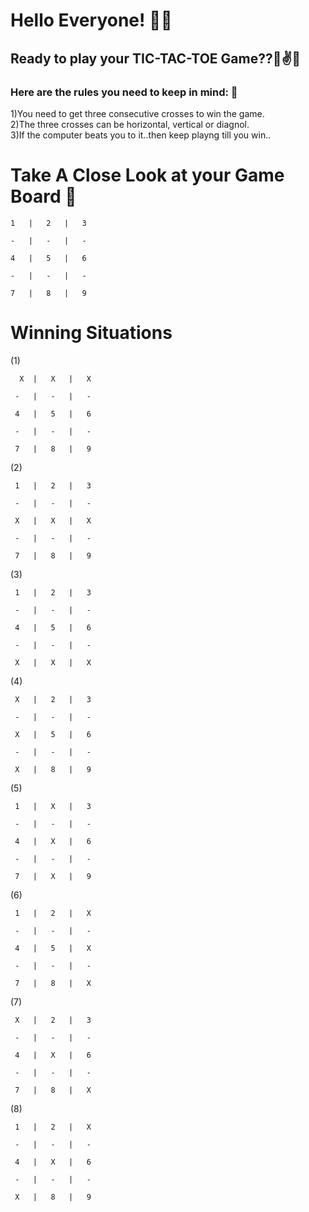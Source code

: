 # Hello Everyone! 👋👋
## Ready to play your TIC-TAC-TOE Game??🌟✌️🌟

### Here are the rules you need to keep in mind: 🏁
1)You need to get three consecutive crosses to win the game.  
2)The three crosses can be horizontal, vertical or diagnol.   
3)If the computer beats you to it..then keep playng till you win.. 

# Take A Close Look at your Game Board 👀

    1   |   2   |   3
    
    -   |   -   |   -
    
    4   |   5   |   6
    
    -   |   -   |   -
    
    7   |   8   |   9


# Winning Situations

(1)

      X  |   X   |   X        
    
     -   |   -   |   -
    
     4   |   5   |   6
    
     -   |   -   |   -
    
     7   |   8   |   9
     
     
(2)

     1   |   2   |   3          
    
     -   |   -   |   -
    
     X   |   X   |   X
    
     -   |   -   |   -
    
     7   |   8   |   9
     
     
(3)

     1   |   2   |   3          
    
     -   |   -   |   -
    
     4   |   5   |   6
    
     -   |   -   |   -
    
     X   |   X   |   X
     
(4)

     X   |   2   |   3          
    
     -   |   -   |   -
    
     X   |   5   |   6
    
     -   |   -   |   -
    
     X   |   8   |   9
 
(5)

     1   |   X   |   3          
    
     -   |   -   |   -
    
     4   |   X   |   6
    
     -   |   -   |   -
    
     7   |   X   |   9    
     
(6)  

     1   |   2   |   X          
    
     -   |   -   |   -
    
     4   |   5   |   X
    
     -   |   -   |   -
    
     7   |   8   |   X   
     
(7)

     X   |   2   |   3          
    
     -   |   -   |   -
    
     4   |   X   |   6
    
     -   |   -   |   -
    
     7   |   8   |   X

(8)

     1   |   2   |   X          
    
     -   |   -   |   -
    
     4   |   X   |   6
    
     -   |   -   |   -
    
     X   |   8   |   9
         
